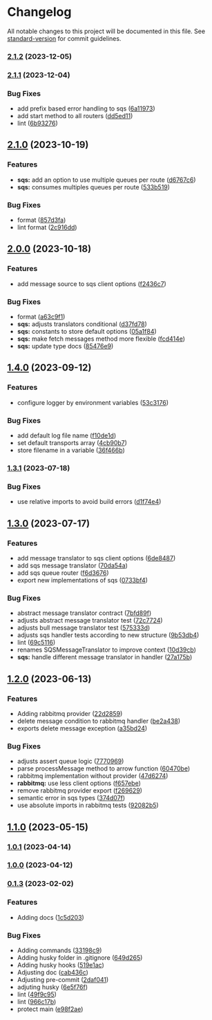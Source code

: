 # Changelog

All notable changes to this project will be documented in this file. See [standard-version](https://github.com/conventional-changelog/standard-version) for commit guidelines.

### [2.1.2](https://github.com/Coaktion/evolutty/compare/v2.1.1...v2.1.2) (2023-12-05)

### [2.1.1](https://github.com/Coaktion/evolutty/compare/v2.1.0...v2.1.1) (2023-12-04)


### Bug Fixes

* add prefix based error handling to sqs ([6a11973](https://github.com/Coaktion/evolutty/commit/6a11973ac2fb63049c57d9e60fecf4e17e09bcaa))
* add start method to all routers ([dd5ed11](https://github.com/Coaktion/evolutty/commit/dd5ed113b64556867a0796729d2b2609d338372c))
* lint ([6b93276](https://github.com/Coaktion/evolutty/commit/6b93276d86bef93d573f1b0a202072ff2ac3ec02))

## [2.1.0](https://github.com/Coaktion/evolutty/compare/v2.0.0...v2.1.0) (2023-10-19)


### Features

* **sqs:** add an option to use multiple queues per route ([d6767c6](https://github.com/Coaktion/evolutty/commit/d6767c655c72701754768ea18eee245538725047))
* **sqs:** consumes multiples queues per route ([533b519](https://github.com/Coaktion/evolutty/commit/533b51917a13bc7a464ff0325037e7ce2f4ba9a7))


### Bug Fixes

* format ([857d3fa](https://github.com/Coaktion/evolutty/commit/857d3fa2079dcf7be4dbda567844ae7f65073704))
* lint format ([2c916dd](https://github.com/Coaktion/evolutty/commit/2c916dd080679178ab4f3a53c24621adda319363))

## [2.0.0](https://github.com/Coaktion/evolutty/compare/v1.4.0...v2.0.0) (2023-10-18)


### Features

* add message source to sqs client options ([f2436c7](https://github.com/Coaktion/evolutty/commit/f2436c7598e387bad89d51aba4346f94be70d148))


### Bug Fixes

* format ([a63c9f1](https://github.com/Coaktion/evolutty/commit/a63c9f199844070486c74f7eb68ca55da7f7ede2))
* **sqs:** adjusts translators conditional ([d37fd78](https://github.com/Coaktion/evolutty/commit/d37fd785e30b7ba1de2cbce83f2ca0d58c8e515f))
* **sqs:** constants to store default options ([05a1f84](https://github.com/Coaktion/evolutty/commit/05a1f84b5b70ea9b3eaaafac77fdeab230d8e1d0))
* **sqs:** make fetch messages method more flexible ([fcd414e](https://github.com/Coaktion/evolutty/commit/fcd414e055180fb5e32ed277c9bbb0db9adff500))
* **sqs:** update type docs ([85476e9](https://github.com/Coaktion/evolutty/commit/85476e9b4f7a39056050b009cc9aa1440ab972ee))

## [1.4.0](https://github.com/Coaktion/evolutty/compare/v1.3.1...v1.4.0) (2023-09-12)


### Features

* configure logger by environment variables ([53c3176](https://github.com/Coaktion/evolutty/commit/53c317665e1057c15d9e9e1fbd28718869611023))


### Bug Fixes

* add default log file name ([f10de1d](https://github.com/Coaktion/evolutty/commit/f10de1d4989831cac548c5100bdeb760f57997fb))
* set default transports array ([4cb90b7](https://github.com/Coaktion/evolutty/commit/4cb90b73ceca6f1f9dc1521b7c2ed851db19dc1b))
* store filename in a variable ([36f466b](https://github.com/Coaktion/evolutty/commit/36f466bd784b227041dbb8617e800e02e239f1f4))

### [1.3.1](https://github.com/Coaktion/evolutty/compare/v1.3.0...v1.3.1) (2023-07-18)


### Bug Fixes

* use relative imports to avoid build errors ([d1f74e4](https://github.com/Coaktion/evolutty/commit/d1f74e49bca15fcf4518b2657636d1d1ba25a0ed))

## [1.3.0](https://github.com/Coaktion/evolutty/compare/v1.2.1...v1.3.0) (2023-07-17)


### Features

* add message translator to sqs client options ([6de8487](https://github.com/Coaktion/evolutty/commit/6de8487392d8b93084367ea1e3cbbfdf34b204d1))
* add sqs message translator ([70da54a](https://github.com/Coaktion/evolutty/commit/70da54ade7f3fa4824bb7988f03f92e2970bd283))
* add sqs queue router ([f6d3676](https://github.com/Coaktion/evolutty/commit/f6d3676311d1ae9a923acad8e535421aa6182ef6))
* export new implementations of sqs ([0733bf4](https://github.com/Coaktion/evolutty/commit/0733bf4d73eebc97a86016808cad5349d9464c75))


### Bug Fixes

* abstract message translator contract ([7bfd89f](https://github.com/Coaktion/evolutty/commit/7bfd89f71dfc2bce4160c98cd1cc02b2972d2088))
* adjusts abstract message translator test ([72c7724](https://github.com/Coaktion/evolutty/commit/72c7724088d6dd2d236ed6442ee18d3ee8afe989))
* adjusts bull message translator test ([575333d](https://github.com/Coaktion/evolutty/commit/575333dda6be62c6a9dbb463229b5faeedcd7360))
* adjusts sqs handler tests according to new structure ([9b53db4](https://github.com/Coaktion/evolutty/commit/9b53db4a866ed0f4759ca872bdeec589d85cb6bc))
* lint ([69c5116](https://github.com/Coaktion/evolutty/commit/69c5116d29fdfa1a9e23ceecf2cf983f29c0c3f9))
* renames SQSMessageTranslator to improve context ([10d39cb](https://github.com/Coaktion/evolutty/commit/10d39cb3c3f12ce9ae3c4014ca0d160ad2027971))
* **sqs:** handle different message translator in handler ([27a175b](https://github.com/Coaktion/evolutty/commit/27a175b8880bfa6f5e018e0aac04154681771849))

## [1.2.0](https://github.com/Coaktion/evolutty/compare/v1.0.1...v1.2.0) (2023-06-13)


### Features

* Adding rabbitmq provider ([22d2859](https://github.com/Coaktion/evolutty/commit/22d28593a0941d3beb6672b0d96a8831bd572ebd))
* delete message condition to rabbitmq handler ([be2a438](https://github.com/Coaktion/evolutty/commit/be2a4382cdd9c2cf297387d118792071465a37fd))
* exports delete message exception ([a35bd24](https://github.com/Coaktion/evolutty/commit/a35bd2468c1ba8d8953a59d3bd18f9181790b198))


### Bug Fixes

* adjusts assert queue logic ([7770969](https://github.com/Coaktion/evolutty/commit/777096980a5d04901d2d0ef02e1655a35f56384e))
* parse processMessage method to arrow function ([60470be](https://github.com/Coaktion/evolutty/commit/60470be820df5aff611d9d10c7df2c042458d317))
* rabbitmq implementation without provider ([47d6274](https://github.com/Coaktion/evolutty/commit/47d627448e93f2b9dc6786e9c6d31708f4807979))
* **rabbitmq:** use less client options ([f657ebe](https://github.com/Coaktion/evolutty/commit/f657ebec20a0c5df60dc8ff5ddfbb40ded416e08))
* remove rabbitmq provider export ([f269629](https://github.com/Coaktion/evolutty/commit/f269629d122fcbcd4e5a4abcefd1eb44baa5e4e8))
* semantic error in sqs types ([374d07f](https://github.com/Coaktion/evolutty/commit/374d07f1c32cbd79dc10561076298146fd8bca8d))
* use absolute imports in rabbitmq tests ([92082b5](https://github.com/Coaktion/evolutty/commit/92082b5724ece8a4fcbb1777fd1b6343027cb391))

## [1.1.0](https://github.com/Coaktion/evolutty/compare/v1.0.1...v1.1.0) (2023-05-15)

### [1.0.1](https://github.com/Coaktion/evolutty/compare/v1.0.0...v1.0.1) (2023-04-14)

### [1.0.0](https://github.com/Coaktion/evolutty/compare/v0.1.4...v0.1.8) (2023-04-12)

### [0.1.3](https://github.com/Coaktion/evolutty/compare/v0.1.2...v0.1.3) (2023-02-02)

### Features

- Adding docs ([1c5d203](https://github.com/Coaktion/evolutty/commit/1c5d203cc72e922c04f01052dc4bd3321df1ff47))

### Bug Fixes

- Adding commands ([33198c9](https://github.com/Coaktion/evolutty/commit/33198c91dd2cb1aecf26de0a002a7abe865299c6))
- Adding husky folder in .gitignore ([649d265](https://github.com/Coaktion/evolutty/commit/649d26557f9e7accc7bfe7f893cf473ab652e0c3))
- Adding husky hooks ([519e1ac](https://github.com/Coaktion/evolutty/commit/519e1ac52a57dc8a7101f0465ea69810d4849993))
- Adjusting doc ([cab436c](https://github.com/Coaktion/evolutty/commit/cab436cf7f401f36216555ae1984750dd0db5cc0))
- Adjusting pre-commit ([2daf041](https://github.com/Coaktion/evolutty/commit/2daf04162ec2248ae18e7fedbf4602fe8f829ef5))
- adjuting husky ([6e5f76f](https://github.com/Coaktion/evolutty/commit/6e5f76fac9ff268f184241e0047201e2f8dd86fe))
- lint ([49f9c95](https://github.com/Coaktion/evolutty/commit/49f9c9575e63f811a8447f979337a2eb3481b781))
- lint ([966c17b](https://github.com/Coaktion/evolutty/commit/966c17bd3f90a169223c1dfacd04493284b63a01))
- protect main ([e98f2ae](https://github.com/Coaktion/evolutty/commit/e98f2ae445ca8094b3e934afe44b64919ef40dfe))
